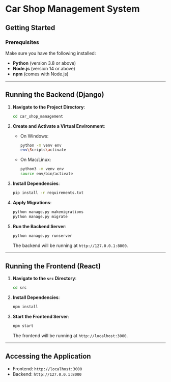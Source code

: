 # Car Shop Management System

## Getting Started

### Prerequisites
Make sure you have the following installed:
- **Python** (version 3.8 or above)
- **Node.js** (version 14 or above)
- **npm** (comes with Node.js)

---

## Running the Backend (Django)

1. **Navigate to the Project Directory**:
   ```bash
   cd car_shop_management
   ```

2. **Create and Activate a Virtual Environment**:
   - On Windows:
     ```bash
     python -m venv env
     env\Scripts\activate
     ```
   - On Mac/Linux:
     ```bash
     python3 -m venv env
     source env/bin/activate
     ```

3. **Install Dependencies**:
   ```bash
   pip install -r requirements.txt
   ```

4. **Apply Migrations**:
   ```bash
   python manage.py makemigrations
   python manage.py migrate
   ```

5. **Run the Backend Server**:
   ```bash
   python manage.py runserver
   ```
   The backend will be running at `http://127.0.0.1:8000`.

---

## Running the Frontend (React)

1. **Navigate to the `src` Directory**:
   ```bash
   cd src
   ```

2. **Install Dependencies**:
   ```bash
   npm install
   ```

3. **Start the Frontend Server**:
   ```bash
   npm start
   ```
   The frontend will be running at `http://localhost:3000`.

---

## Accessing the Application

- Frontend: `http://localhost:3000`
- Backend: `http://127.0.0.1:8000`
